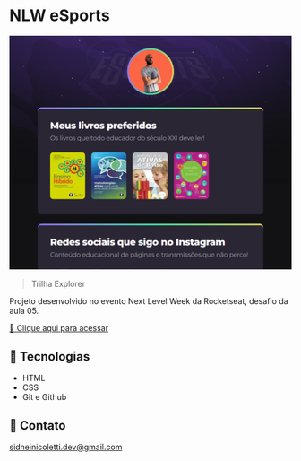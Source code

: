 # NLW eSports

![Preview](./.github/preview.png)

> Trilha Explorer

Projeto desenvolvido no evento Next Level Week da Rocketseat, desafio da aula 05. 

[🔗 Clique aqui para acessar](https://sidneinicoletti-dev.github.io/nlw-esports-explorer-desafio/)

## 🚀 Tecnologias

- HTML
- CSS
- Git e Github

## 📲 Contato

sidneinicoletti.dev@gmail.com